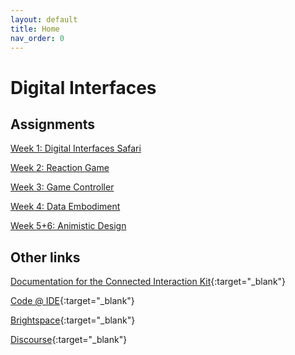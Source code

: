 ```yaml
---
layout: default
title: Home
nav_order: 0
---
```


# Digital Interfaces

## Assignments
[Week 1: Digital Interfaces Safari](assignments/01-digital-interface-safari/index)

[Week 2: Reaction Game](assignments/02-reaction-game/index)

[Week 3: Game Controller](assignments/03-game-controller/index)

[Week 4: Data Embodiment](assignments/04-data-embodiment/index)

[Week 5+6: Animistic Design](assignments/05-animistic-design/index)




## Other links
[Documentation for the Connected Interaction Kit](https://id-studiolab.github.io/Connected-Interaction-Kit/){:target="_blank"}

[Code @ IDE](https://datacentricdesign.github.io/code/){:target="_blank"}

[Brightspace](https://brightspace.tudelft.nl/d2l/home/411563){:target="_blank"}

[Discourse](https://bsc2021.io.tudelft.nl/c/iob2-5/29){:target="_blank"}